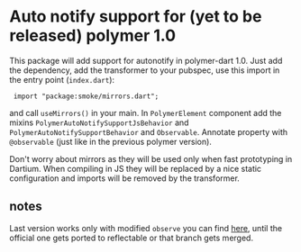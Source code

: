 # Auto notify support for (yet to be released) polymer 1.0

This package will add support for autonotify in polymer-dart 1.0.
Just add the dependency, add the transformer to your pubspec,
use this import in the entry point (`index.dart`):
```
 import "package:smoke/mirrors.dart";
```
and call `useMirrors()` in your main. In `PolymerElement` component add the mixins `PolymerAutoNotifySupportJsBehavior` and `PolymerAutoNotifySupportBehavior` and `Observable`.
Annotate property with `@observable` (just like in the previous polymer version). 

Don't worry about mirrors as they will be used only when fast prototyping in Dartium. 
When compiling in JS they will be replaced by a nice static configuration and imports
will be removed by the transformer.

## notes

Last version works only with modified `observe` you can find [here](https://github.com/dam0vm3nt/observe/tree/reflectable), until the official one gets ported to reflectable or that branch gets merged.
